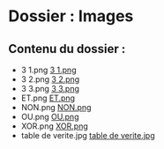 # Dossier : Images
 
 ## Contenu du dossier : 
- 3 1.png [3 1.png](./3_1.png)
- 3 2.png [3 2.png](./3_2.png)
- 3 3.png [3 3.png](./3_3.png)
- ET.png [ET.png](./ET.png)
- NON.png [NON.png](./NON.png)
- OU.png [OU.png](./OU.png)
- XOR.png [XOR.png](./XOR.png)
- table de verite.jpg [table de verite.jpg](./table_de_verite.jpg)
